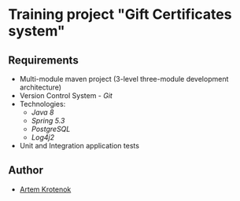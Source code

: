 # Training project "Gift Certificates system"

## Requirements
* Multi-module maven project (3-level three-module development architecture)
* Version Control System - _Git_
* Technologies:
    * _Java 8_
    * _Spring 5.3_
    * _PostgreSQL_
    * _Log4j2_
* Unit and Integration application tests

## Author

* [Artem Krotenok](https://www.linkedin.com/in/artem-krotenok/)